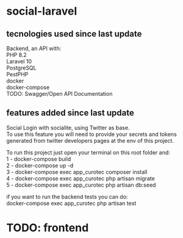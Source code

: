# social-laravel

## tecnologies used since last update

Backend, an API with:<br>
PHP 8.2<br>
Laravel 10<br>
PostgreSQL<br>
PestPHP<br>
docker<br>
docker-compose<br>
TODO: Swagger/Open API Documentation<br>

## features added since last update

Social Login with socialite, using Twitter as base. <br>
To use this feature you will need to provide your secrets and tokens generated from twitter developers pages at the env of this project.<br>

To run this project just open your terminal on this root folder and: <br>
1 - docker-compose build <br>
2 - docker-compose up -d  <br>
3 - docker-compose exec app_curotec composer install <br>
4 - docker-compose exec app_curotec php artisan migrate <br>
5 - docker-compose exec app_curotec php artisan db:seed <br>

if you want to run the backend tests you can do: <br>
docker-compose exec app_curotec php artisan test <br>

# TODO: frontend